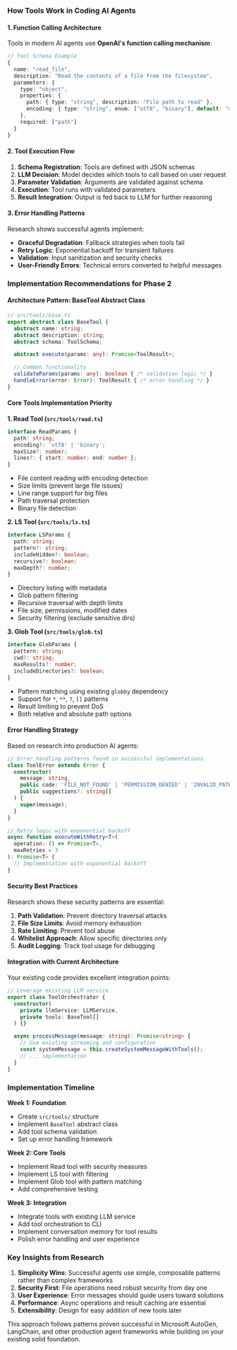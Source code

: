 ### How Tools Work in Coding AI Agents

#### 1. **Function Calling Architecture**
Tools in modern AI agents use **OpenAI's function calling mechanism**:

```typescript
// Tool Schema Example
{
  name: "read_file",
  description: "Read the contents of a file from the filesystem",
  parameters: {
    type: "object",
    properties: {
      path: { type: "string", description: "File path to read" },
      encoding: { type: "string", enum: ["utf8", "binary"], default: "utf8" }
    },
    required: ["path"]
  }
}
```

#### 2. **Tool Execution Flow**
1. **Schema Registration**: Tools are defined with JSON schemas
2. **LLM Decision**: Model decides which tools to call based on user request
3. **Parameter Validation**: Arguments are validated against schema
4. **Execution**: Tool runs with validated parameters
5. **Result Integration**: Output is fed back to LLM for further reasoning

#### 3. **Error Handling Patterns**
Research shows successful agents implement:
- **Graceful Degradation**: Fallback strategies when tools fail
- **Retry Logic**: Exponential backoff for transient failures
- **Validation**: Input sanitization and security checks
- **User-Friendly Errors**: Technical errors converted to helpful messages

### Implementation Recommendations for Phase 2

#### **Architecture Pattern: BaseTool Abstract Class**

```typescript
// src/tools/base.ts
export abstract class BaseTool {
  abstract name: string;
  abstract description: string;
  abstract schema: ToolSchema;

  abstract execute(params: any): Promise<ToolResult>;

  // Common functionality
  validateParams(params: any): boolean { /* validation logic */ }
  handleError(error: Error): ToolResult { /* error handling */ }
}
```

#### **Core Tools Implementation Priority**

**1. Read Tool (`src/tools/read.ts`)**
```typescript
interface ReadParams {
  path: string;
  encoding?: 'utf8' | 'binary';
  maxSize?: number;
  lines?: { start: number; end: number };
}
```
- File content reading with encoding detection
- Size limits (prevent large file issues)
- Line range support for big files
- Path traversal protection
- Binary file detection

**2. LS Tool (`src/tools/ls.ts`)**
```typescript
interface LSParams {
  path: string;
  pattern?: string;
  includeHidden?: boolean;
  recursive?: boolean;
  maxDepth?: number;
}
```
- Directory listing with metadata
- Glob pattern filtering
- Recursive traversal with depth limits
- File size, permissions, modified dates
- Security filtering (exclude sensitive dirs)

**3. Glob Tool (`src/tools/glob.ts`)**
```typescript
interface GlobParams {
  pattern: string;
  cwd?: string;
  maxResults?: number;
  includeDirectories?: boolean;
}
```
- Pattern matching using existing `globby` dependency
- Support for `*`, `**`, `?`, `[]` patterns
- Result limiting to prevent DoS
- Both relative and absolute path options

#### **Error Handling Strategy**

Based on research into production AI agents:

```typescript
// Error handling patterns found in successful implementations
class ToolError extends Error {
  constructor(
    message: string,
    public code: 'FILE_NOT_FOUND' | 'PERMISSION_DENIED' | 'INVALID_PATH',
    public suggestions?: string[]
  ) {
    super(message);
  }
}

// Retry logic with exponential backoff
async function executeWithRetry<T>(
  operation: () => Promise<T>,
  maxRetries = 3
): Promise<T> {
  // Implementation with exponential backoff
}
```

#### **Security Best Practices**

Research shows these security patterns are essential:

1. **Path Validation**: Prevent directory traversal attacks
2. **File Size Limits**: Avoid memory exhaustion
3. **Rate Limiting**: Prevent tool abuse
4. **Whitelist Approach**: Allow specific directories only
5. **Audit Logging**: Track tool usage for debugging

#### **Integration with Current Architecture**

Your existing code provides excellent integration points:

```typescript
// Leverage existing LLM service
export class ToolOrchestrator {
  constructor(
    private llmService: LLMService,
    private tools: BaseTool[]
  ) {}

  async processMessage(message: string): Promise<string> {
    // Use existing streaming and configuration
    const systemMessage = this.createSystemMessageWithTools();
    // ... implementation
  }
}
```

### Implementation Timeline

**Week 1: Foundation**
- Create `src/tools/` structure
- Implement `BaseTool` abstract class
- Add tool schema validation
- Set up error handling framework

**Week 2: Core Tools**
- Implement Read tool with security measures
- Implement LS tool with filtering
- Implement Glob tool with pattern matching
- Add comprehensive testing

**Week 3: Integration**
- Integrate tools with existing LLM service
- Add tool orchestration to CLI
- Implement conversation memory for tool results
- Polish error handling and user experience

### Key Insights from Research

1. **Simplicity Wins**: Successful agents use simple, composable patterns rather than complex frameworks
2. **Security First**: File operations need robust security from day one
3. **User Experience**: Error messages should guide users toward solutions
4. **Performance**: Async operations and result caching are essential
5. **Extensibility**: Design for easy addition of new tools later

This approach follows patterns proven successful in Microsoft AutoGen, LangChain, and other production agent frameworks while building on your existing solid foundation.